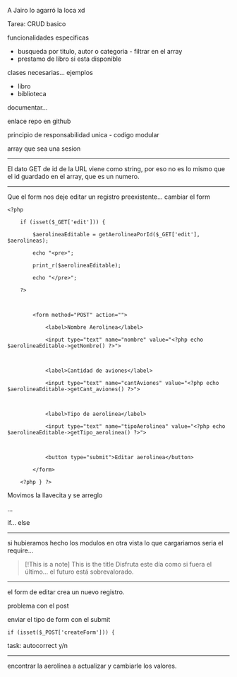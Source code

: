 A Jairo lo agarró la loca xd

Tarea:
CRUD basico

funcionalidades especificas
- busqueda por titulo, autor o categoria - filtrar en el array 
- prestamo de libro si esta disponible

clases necesarias... ejemplos
- libro
- biblioteca

documentar...

enlace repo en github

principio de responsabilidad unica - codigo modular

array que sea una sesion

---

El dato GET de id de la URL viene como string, por eso no es lo mismo que el id guardado en el array, que es un numero.

---

Que el form nos deje editar un registro preexistente... cambiar el form

```
<?php

    if (isset($_GET['edit'])) {

        $aerolineaEditable = getAerolineaPorId($_GET['edit'], $aerolineas);

        echo "<pre>";

        print_r($aerolineaEditable);

        echo "</pre>";

    ?>

  

        <form method="POST" action="">

            <label>Nombre Aerolinea</label>

            <input type="text" name="nombre" value="<?php echo $aerolineaEditable->getNombre() ?>">

  

            <label>Cantidad de aviones</label>

            <input type="text" name="cantAviones" value="<?php echo $aerolineaEditable->getCant_aviones() ?>">

  

            <label>Tipo de aerolinea</label>

            <input type="text" name="tipoAerolinea" value="<?php echo $aerolineaEditable->getTipo_aerolinea() ?>">

  

            <button type="submit">Editar aerolinea</button>

        </form>

    <?php } ?>
```

Movimos la llavecita y se arreglo

...

if... else

--- 

si hubieramos hecho los modulos en otra vista lo que cargariamos seria el require...



> [!This is a note] This is the title
> Disfruta este día como si fuera el último... el futuro está sobrevalorado.

---

el form de editar crea un nuevo registro. 

problema con el post

enviar el tipo de form con el submit 

```
if (isset($_POST['createForm'])) {
```

task: autocorrect y/n

---

encontrar la aerolínea a actualizar y cambiarle los valores.